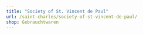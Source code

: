 ```yaml
---
title: "Society of St. Vincent de Paul"
url: /saint-charles/society-of-st-vincent-de-paul/
shop: Gebrauchtwaren
---
```

